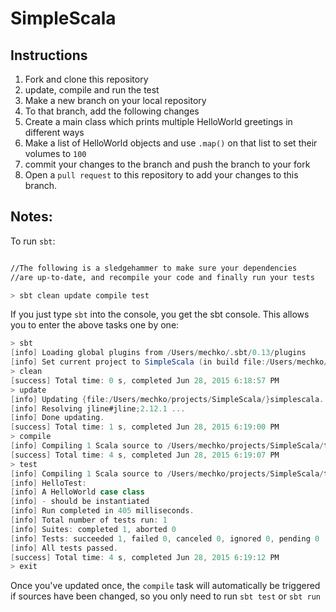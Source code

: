 # SimpleScala

## Instructions

1. Fork and clone this repository
2. update, compile and run the test
3. Make a new branch on your local repository
4. To that branch, add the following changes
5. Create a main class which prints multiple HelloWorld greetings in different ways
6. Make a list of HelloWorld objects and use `.map()` on that list to set their volumes to `100`
7. commit your changes to the branch and push the branch to your fork
8. Open a `pull request` to this repository to add your changes to this branch.

## Notes:

To run `sbt`:

```bash

//The following is a sledgehammer to make sure your dependencies 
//are up-to-date, and recompile your code and finally run your tests

> sbt clean update compile test

```

If you just type `sbt` into the console, you get the sbt console.  This allows you to enter the above tasks one by one:

```sbt
> sbt 
[info] Loading global plugins from /Users/mechko/.sbt/0.13/plugins
[info] Set current project to SimpleScala (in build file:/Users/mechko/projects/SimpleScala/)
> clean
[success] Total time: 0 s, completed Jun 28, 2015 6:18:57 PM
> update
[info] Updating {file:/Users/mechko/projects/SimpleScala/}simplescala...
[info] Resolving jline#jline;2.12.1 ...
[info] Done updating.
[success] Total time: 1 s, completed Jun 28, 2015 6:19:00 PM
> compile
[info] Compiling 1 Scala source to /Users/mechko/projects/SimpleScala/target/scala-2.11/classes...
[success] Total time: 4 s, completed Jun 28, 2015 6:19:07 PM
> test
[info] Compiling 1 Scala source to /Users/mechko/projects/SimpleScala/target/scala-2.11/test-classes...
[info] HelloTest:
[info] A HelloWorld case class
[info] - should be instantiated
[info] Run completed in 405 milliseconds.
[info] Total number of tests run: 1
[info] Suites: completed 1, aborted 0
[info] Tests: succeeded 1, failed 0, canceled 0, ignored 0, pending 0
[info] All tests passed.
[success] Total time: 4 s, completed Jun 28, 2015 6:19:12 PM
> exit
```

Once you've updated once, the `compile` task will automatically be triggered if sources have been changed, so you only need to run `sbt test` or `sbt run`
